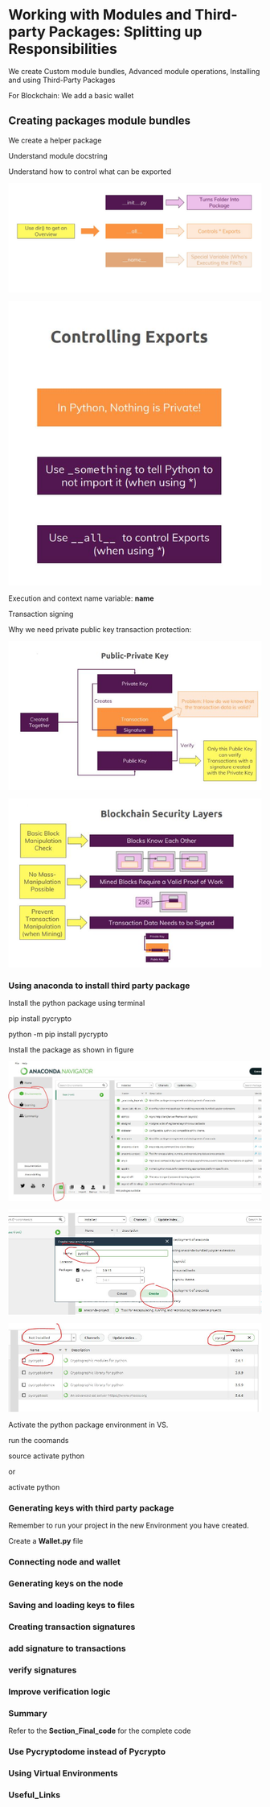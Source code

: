 # Working with Modules and Third-party Packages: Splitting up Responsibilities

We create Custom module bundles, Advanced module operations, Installing and using Third-Party Packages

For Blockchain: We add a basic wallet

## Creating packages module bundles

We create a helper package

Understand module docstring

Understand how to control what can be exported

![outcome](./01.JPG)

![outcome](./02.JPG)

Execution and context name variable: __name__

Transaction signing

Why we need private public key transaction protection:

![outcome](./03.JPG)

![outcome](./04.JPG)

### Using anaconda to install third party package

Install the python package using terminal

pip install pycrypto

python -m pip install pycrypto

Install the package as shown in figure

![outcome](./05.JPG)

![outcome](./06.JPG)

![outcome](./07.JPG)


Activate the python package environment in VS.

run the coomands

source activate python

or 

activate python

### Generating keys with third party package

Remember to run your project in the new Environment you have created.

Create a **Wallet.py** file

### Connecting node and wallet

### Generating keys on the node

### Saving and loading keys to files

### Creating transaction signatures

### add signature to transactions

### verify signatures

### Improve verification logic

### Summary

Refer to the **Section_Final_code** for the complete code 

### Use Pycryptodome instead of Pycrypto

### Using Virtual Environments

### Useful_Links





